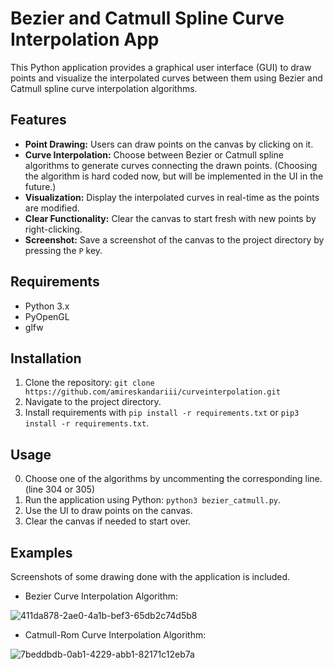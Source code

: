 # Bezier and Catmull Spline Curve Interpolation App

This Python application provides a graphical user interface (GUI) to draw points and visualize the interpolated curves between them using Bezier and Catmull spline curve interpolation algorithms.

## Features

- **Point Drawing:** Users can draw points on the canvas by clicking on it.
- **Curve Interpolation:** Choose between Bezier or Catmull spline algorithms to generate curves connecting the drawn points. (Choosing the algorithm is hard coded now, but will be implemented in the UI in the future.)
- **Visualization:** Display the interpolated curves in real-time as the points are modified.
- **Clear Functionality:** Clear the canvas to start fresh with new points by right-clicking.
- **Screenshot:** Save a screenshot of the canvas to the project directory by pressing the `P` key.

## Requirements

- Python 3.x
- PyOpenGL
- glfw

## Installation

1. Clone the repository: `git clone https://github.com/amireskandariii/curveinterpolation.git`
2. Navigate to the project directory.
3. Install requirements with `pip install -r requirements.txt` or `pip3 install -r requirements.txt`.

## Usage
0. Choose one of the algorithms by uncommenting the corresponding line. (line 304 or 305)
1. Run the application using Python: `python3 bezier_catmull.py`.
2. Use the UI to draw points on the canvas.
3. Clear the canvas if needed to start over.

## Examples

Screenshots of some drawing done with the application is included.

- Bezier Curve Interpolation Algorithm:

![411da878-2ae0-4a1b-bef3-65db2c74d5b8](https://github.com/amireskandariii/curveinterpolation/assets/129678832/df73f328-7ef3-4c9e-8b07-953783cb3892)

- Catmull-Rom Curve Interpolation Algorithm:

![7beddbdb-0ab1-4229-abb1-82171c12eb7a](https://github.com/amireskandariii/curveinterpolation/assets/129678832/153515ae-9646-4b98-8c2d-f1e28706c48e)


